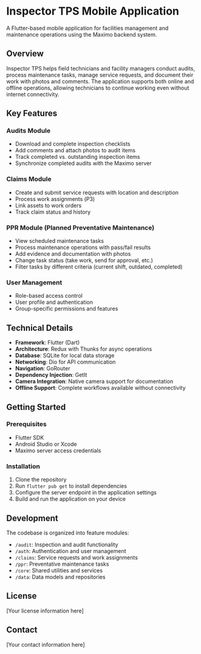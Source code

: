 # Inspector TPS Mobile Application

A Flutter-based mobile application for facilities management and maintenance operations using the Maximo backend system.

## Overview

Inspector TPS helps field technicians and facility managers conduct audits, process maintenance tasks, manage service requests, and document their work with photos and comments. The application supports both online and offline operations, allowing technicians to continue working even without internet connectivity.

## Key Features

### Audits Module
- Download and complete inspection checklists
- Add comments and attach photos to audit items
- Track completed vs. outstanding inspection items
- Synchronize completed audits with the Maximo server

### Claims Module
- Create and submit service requests with location and description
- Process work assignments (РЗ)
- Link assets to work orders
- Track claim status and history

### PPR Module (Planned Preventative Maintenance)
- View scheduled maintenance tasks
- Process maintenance operations with pass/fail results
- Add evidence and documentation with photos
- Change task status (take work, send for approval, etc.)
- Filter tasks by different criteria (current shift, outdated, completed)

### User Management
- Role-based access control
- User profile and authentication
- Group-specific permissions and features

## Technical Details

- **Framework**: Flutter (Dart)
- **Architecture**: Redux with Thunks for async operations
- **Database**: SQLite for local data storage
- **Networking**: Dio for API communication
- **Navigation**: GoRouter
- **Dependency Injection**: GetIt
- **Camera Integration**: Native camera support for documentation
- **Offline Support**: Complete workflows available without connectivity

## Getting Started

### Prerequisites
- Flutter SDK
- Android Studio or Xcode
- Maximo server access credentials

### Installation
1. Clone the repository
2. Run `flutter pub get` to install dependencies
3. Configure the server endpoint in the application settings
4. Build and run the application on your device

## Development

The codebase is organized into feature modules:
- `/audit`: Inspection and audit functionality
- `/auth`: Authentication and user management
- `/claims`: Service requests and work assignments
- `/ppr`: Preventative maintenance tasks
- `/core`: Shared utilities and services
- `/data`: Data models and repositories

## License

[Your license information here]

## Contact

[Your contact information here]
